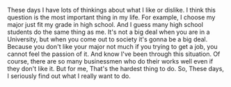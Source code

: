 These days I have lots of thinkings about what I like or dislike. I think this question is the most important thing in my life. For example, I choose my major just fit my grade in high school. And I guess many high school students do the same thing as me. It's not a big deal when you are in a University, but when you come out to society it's gonna be a big deal. Because you don't like your major not much if you trying to get a job, you cannot feel the passion of it. And know I've been through this situation. Of course, there are so many businessmen who do their works well even if they don't like it. But for me, That's the hardest thing to do. So, These days, I seriously find out what I really want to do.